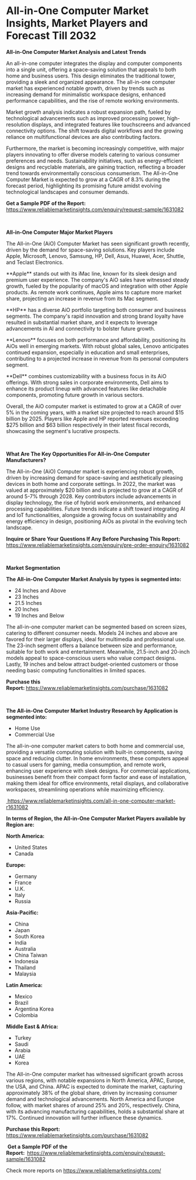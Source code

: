 <p><h1>All-in-One Computer Market Insights, Market Players and Forecast Till 2032</h1></p><p><strong>All-in-One Computer Market Analysis and Latest Trends</strong></p>
<p><p>An all-in-one computer integrates the display and computer components into a single unit, offering a space-saving solution that appeals to both home and business users. This design eliminates the traditional tower, providing a sleek and organized appearance. The all-in-one computer market has experienced notable growth, driven by trends such as increasing demand for minimalistic workspace designs, enhanced performance capabilities, and the rise of remote working environments.</p><p>Market growth analysis indicates a robust expansion path, fueled by technological advancements such as improved processing power, high-resolution displays, and integrated features like touchscreens and advanced connectivity options. The shift towards digital workflows and the growing reliance on multifunctional devices are also contributing factors.</p><p>Furthermore, the market is becoming increasingly competitive, with major players innovating to offer diverse models catering to various consumer preferences and needs. Sustainability initiatives, such as energy-efficient designs and recyclable materials, are gaining traction, reflecting a broader trend towards environmentally conscious consumerism. The All-in-One Computer Market is expected to grow at a CAGR of 8.3% during the forecast period, highlighting its promising future amidst evolving technological landscapes and consumer demands.</p></p>
<p><strong>Get a Sample PDF of the Report:&nbsp;</strong> <a href="https://www.reliablemarketinsights.com/enquiry/request-sample/1631082?utm_campaign=2669&utm_medium=2&utm_source=Github&utm_content=ia&utm_term=29032025&utm_id=all-in-one-computer">https://www.reliablemarketinsights.com/enquiry/request-sample/1631082</a></p>
<p>&nbsp;</p>
<p><strong>All-in-One Computer Major Market Players</strong></p>
<p><p>The All-in-One (AiO) Computer Market has seen significant growth recently, driven by the demand for space-saving solutions. Key players include Apple, Microsoft, Lenovo, Samsung, HP, Dell, Asus, Huawei, Acer, Shuttle, and Teclast Electronics.</p><p>**Apple** stands out with its iMac line, known for its sleek design and premium user experience. The company's AiO sales have witnessed steady growth, fueled by the popularity of macOS and integration with other Apple products. As remote work continues, Apple aims to capture more market share, projecting an increase in revenue from its Mac segment.</p><p>**HP** has a diverse AiO portfolio targeting both consumer and business segments. The company's rapid innovation and strong brand loyalty have resulted in substantial market share, and it expects to leverage advancements in AI and connectivity to bolster future growth.</p><p>**Lenovo** focuses on both performance and affordability, positioning its AiOs well in emerging markets. With robust global sales, Lenovo anticipates continued expansion, especially in education and small enterprises, contributing to a projected increase in revenue from its personal computers segment.</p><p>**Dell** combines customizability with a business focus in its AiO offerings. With strong sales in corporate environments, Dell aims to enhance its product lineup with advanced features like detachable components, promoting future growth in various sectors.</p><p>Overall, the AiO computer market is estimated to grow at a CAGR of over 5% in the coming years, with a market size projected to reach around $15 billion by 2025. Players like Apple and HP reported revenues exceeding $275 billion and $63 billion respectively in their latest fiscal records, showcasing the segment's lucrative prospects.</p></p>
<p>&nbsp;</p>
<p><strong>What Are The Key Opportunities For All-in-One Computer Manufacturers?</strong></p>
<p><p>The All-in-One (AiO) Computer market is experiencing robust growth, driven by increasing demand for space-saving and aesthetically pleasing devices in both home and corporate settings. In 2022, the market was valued at approximately $20 billion and is projected to grow at a CAGR of around 5-7% through 2028. Key contributors include advancements in display technology, the rise of hybrid work environments, and enhanced processing capabilities. Future trends indicate a shift toward integrating AI and IoT functionalities, alongside a growing focus on sustainability and energy efficiency in design, positioning AiOs as pivotal in the evolving tech landscape.</p></p>
<p><strong>Inquire or Share Your Questions If Any Before Purchasing This Report:</strong> <a href="https://www.reliablemarketinsights.com/enquiry/pre-order-enquiry/1631082?utm_campaign=2669&utm_medium=2&utm_source=Github&utm_content=ia&utm_term=29032025&utm_id=all-in-one-computer">https://www.reliablemarketinsights.com/enquiry/pre-order-enquiry/1631082</a></p>
<p>&nbsp;</p>
<p><strong>Market Segmentation</strong></p>
<p><strong>The All-in-One Computer Market Analysis by types is segmented into:</strong></p>
<p><ul><li>24 Inches and Above</li><li>23 Inches</li><li>21.5 Inches</li><li>20 Inches</li><li>19 Inches and Below</li></ul></p>
<p><p>The all-in-one computer market can be segmented based on screen sizes, catering to different consumer needs. Models 24 inches and above are favored for their larger displays, ideal for multimedia and professional use. The 23-inch segment offers a balance between size and performance, suitable for both work and entertainment. Meanwhile, 21.5-inch and 20-inch models appeal to space-conscious users who value compact designs. Lastly, 19 inches and below attract budget-oriented customers or those needing basic computing functionalities in limited spaces.</p></p>
<p><strong>Purchase this Report:&nbsp;</strong><a href="https://www.reliablemarketinsights.com/purchase/1631082?utm_campaign=2669&utm_medium=2&utm_source=Github&utm_content=ia&utm_term=29032025&utm_id=all-in-one-computer">https://www.reliablemarketinsights.com/purchase/1631082</a></p>
<p>&nbsp;</p>
<p><strong>The All-in-One Computer Market Industry Research by Application is segmented into:</strong></p>
<p><ul><li>Home Use</li><li>Commercial Use</li></ul></p>
<p><p>The all-in-one computer market caters to both home and commercial use, providing a versatile computing solution with built-in components, saving space and reducing clutter. In home environments, these computers appeal to casual users for gaming, media consumption, and remote work, enhancing user experience with sleek designs. For commercial applications, businesses benefit from their compact form factor and ease of installation, making them ideal for office environments, retail displays, and collaborative workspaces, streamlining operations while maximizing efficiency.</p></p>
<p><a href="https://www.reliablemarketinsights.com/all-in-one-computer-market-r1631082?utm_campaign=2669&utm_medium=2&utm_source=Github&utm_content=ia&utm_term=29032025&utm_id=all-in-one-computer">&nbsp;https://www.reliablemarketinsights.com/all-in-one-computer-market-r1631082</a></p>
<p><strong>In terms of Region, the All-in-One Computer Market Players available by Region are:</strong></p>
<p>
    <p> <strong> North America: </strong>
        <ul>
            <li>United States</li>
            <li>Canada</li>
        </ul>
        </p> 
    <p> <strong> Europe: </strong>
        <ul>
            <li>Germany</li>
            <li>France</li>
            <li>U.K.</li>
            <li>Italy</li>
            <li>Russia</li>
        </ul>
        </p> 
    <p> <strong> Asia-Pacific: </strong>
        <ul>
            <li>China</li>
            <li>Japan</li>
            <li>South Korea</li>
            <li>India</li>
            <li>Australia</li>
            <li>China Taiwan</li>
            <li>Indonesia</li>
            <li>Thailand</li>
            <li>Malaysia</li>
        </ul>
        </p> 
    <p> <strong> Latin America: </strong>
        <ul>
            <li>Mexico</li>
            <li>Brazil</li>
            <li>Argentina Korea</li>
            <li>Colombia</li>
        </ul>
        </p> 
    <p> <strong> Middle East & Africa: </strong>
        <ul>
            <li>Turkey</li>
            <li>Saudi</li>
            <li>Arabia</li>
            <li>UAE</li>
            <li>Korea</li>
        </ul>
    </p>
    </p>
<p><p>The All-in-One computer market has witnessed significant growth across various regions, with notable expansions in North America, APAC, Europe, the USA, and China. APAC is expected to dominate the market, capturing approximately 38% of the global share, driven by increasing consumer demand and technological advancements. North America and Europe follow, with market shares of around 25% and 20%, respectively. China, with its advancing manufacturing capabilities, holds a substantial share at 17%. Continued innovation will further influence these dynamics.</p></p>
<p><strong>Purchase this Report: </strong><a href="https://www.reliablemarketinsights.com/purchase/1631082?utm_campaign=2669&utm_medium=2&utm_source=Github&utm_content=ia&utm_term=29032025&utm_id=all-in-one-computer">https://www.reliablemarketinsights.com/purchase/1631082</a></p>
<p>&nbsp;<strong>Get a Sample PDF of the Report:&nbsp;&nbsp;</strong><a href="https://www.reliablemarketinsights.com/enquiry/request-sample/1631082?utm_campaign=2669&utm_medium=2&utm_source=Github&utm_content=ia&utm_term=29032025&utm_id=all-in-one-computer">https://www.reliablemarketinsights.com/enquiry/request-sample/1631082</a></p>
<p><strong></strong></p>
<p>Check more reports on <a href="https://www.reliablemarketinsights.com/?utm_campaign=2669&utm_medium=2&utm_source=Github&utm_content=ia&utm_term=29032025&utm_id=all-in-one-computer">https://www.reliablemarketinsights.com/</a></p>